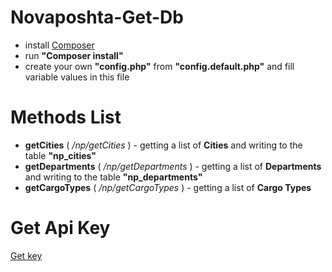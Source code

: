 # Novaposhta-Get-Db
- install [Composer](https://getcomposer.org/)
- run **"Composer install"**
- create your own **"config.php"** from **"config.default.php"** and fill variable values in this file
  
# Methods List
- **getCities** ( */np/getCities* ) - getting a list of **Cities** and writing to the table **"np_cities"**
- **getDepartments** ( */np/getDepartments* ) - getting a list of **Departments** and writing to the table **"np_departments"**
- **getCargoTypes** ( */np/getCargoTypes* ) - getting a list of **Cargo Types**

# Get Api Key
[Get key](https://my.novaposhta.ua/auth#apikeys)